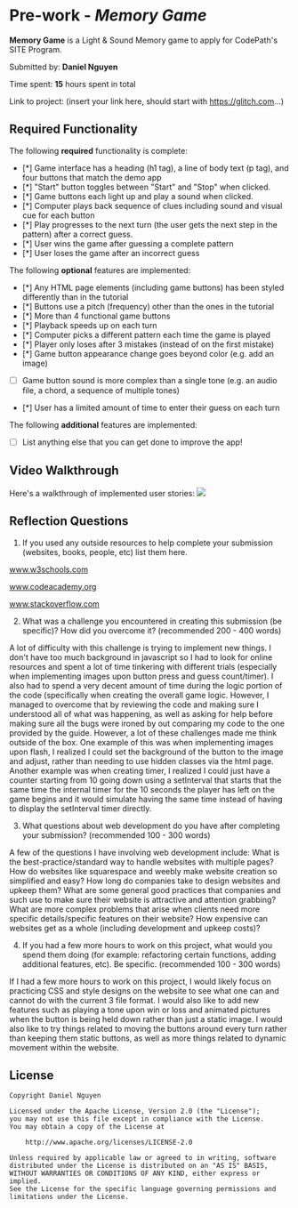 # Pre-work - *Memory Game*

**Memory Game** is a Light & Sound Memory game to apply for CodePath's SITE Program. 

Submitted by: **Daniel Nguyen**

Time spent: **15** hours spent in total

Link to project: (insert your link here, should start with https://glitch.com...)

## Required Functionality

The following **required** functionality is complete:

* [*] Game interface has a heading (h1 tag), a line of body text (p tag), and four buttons that match the demo app
* [*] "Start" button toggles between "Start" and "Stop" when clicked. 
* [*] Game buttons each light up and play a sound when clicked. 
* [*] Computer plays back sequence of clues including sound and visual cue for each button
* [*] Play progresses to the next turn (the user gets the next step in the pattern) after a correct guess. 
* [*] User wins the game after guessing a complete pattern
* [*] User loses the game after an incorrect guess

The following **optional** features are implemented:

* [*] Any HTML page elements (including game buttons) has been styled differently than in the tutorial
* [*] Buttons use a pitch (frequency) other than the ones in the tutorial
* [*] More than 4 functional game buttons
* [*] Playback speeds up on each turn
* [*] Computer picks a different pattern each time the game is played
* [*] Player only loses after 3 mistakes (instead of on the first mistake)
* [*] Game button appearance change goes beyond color (e.g. add an image)
* [ ] Game button sound is more complex than a single tone (e.g. an audio file, a chord, a sequence of multiple tones)
* [*] User has a limited amount of time to enter their guess on each turn

The following **additional** features are implemented:

- [ ] List anything else that you can get done to improve the app!

## Video Walkthrough

Here's a walkthrough of implemented user stories:
![](https://cdn.glitch.com/decf09a8-c01a-47c4-83cc-9f0fc9577d85%2Flightandsoundgame1.gif)


## Reflection Questions
1. If you used any outside resources to help complete your submission (websites, books, people, etc) list them here. 

www.w3schools.com

www.codeacademy.org

www.stackoverflow.com

2. What was a challenge you encountered in creating this submission (be specific)? How did you overcome it? (recommended 200 - 400 words) 

A lot of difficulty with this challenge is trying to implement new things. I don't have too much background in javascript so I had to look for online resources and spent a lot of time tinkering with different trials (especially when implementing images upon button press and guess count/timer). I also had to spend a very decent amount of time during the logic portion of the code (specifically when creating the overall game logic. However, I managed to overcome that by reviewing the code and making sure I understood all of what was happening, as well as asking for help before making sure all the bugs were ironed by out comparing my code to the one provided by the guide. However, a lot of these challenges made me think outside of the box. One example of this was when implementing images upon flash, I realized I could set the background of the button to the image and adjust, rather than needing to use hidden classes via the html page. Another example was when creating timer, I realized I could just have a counter starting from 10 going down using a setInterval that starts that the same time the internal timer for the 10 seconds the player has left on the game begins and it would simulate having the same time instead of having to display the setInterval timer directly.

3. What questions about web development do you have after completing your submission? (recommended 100 - 300 words) 

A few of the questions I have involving web development include:
What is the best-practice/standard way to handle websites with multiple pages?
How do websites like squarespace and weebly make website creation so simplified and easy?
How long do companies take to design websites and upkeep them?
What are some general good practices that companies and such use to make sure their website is attractive and attention grabbing?
What are more complex problems that arise when clients need more specific details/specific features on their website?
How expensive can websites get as a whole (including development and upkeep costs)?


4. If you had a few more hours to work on this project, what would you spend them doing (for example: refactoring certain functions, adding additional features, etc). Be specific. (recommended 100 - 300 words) 

If I had a few more hours to work on this project, I would likely focus on practicing CSS and style designs on the website to see what one can and cannot do with the current 3 file format. I would also like to add new features such as playing a tone upon win or loss and animated pictures when the button is being held down rather than just a static image. I would also like to try things related to moving the buttons around every turn rather than keeping them static buttons, as well as more things related to dynamic movement within the website.


## License

    Copyright Daniel Nguyen

    Licensed under the Apache License, Version 2.0 (the "License");
    you may not use this file except in compliance with the License.
    You may obtain a copy of the License at

        http://www.apache.org/licenses/LICENSE-2.0

    Unless required by applicable law or agreed to in writing, software
    distributed under the License is distributed on an "AS IS" BASIS,
    WITHOUT WARRANTIES OR CONDITIONS OF ANY KIND, either express or implied.
    See the License for the specific language governing permissions and
    limitations under the License.